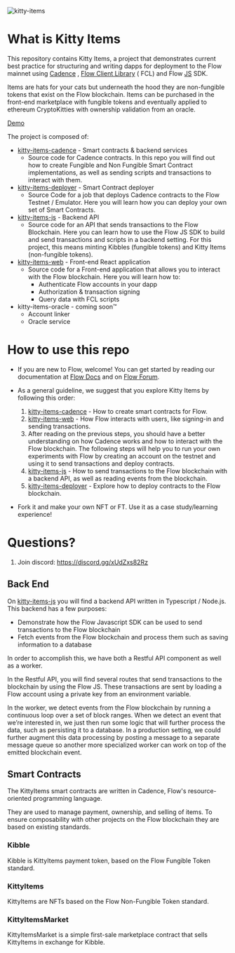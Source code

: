 ![kitty-items](https://user-images.githubusercontent.com/37638382/103047804-e0b7c080-4549-11eb-81a3-8abd8cb12809.png)

# What is Kitty Items

This repository contains Kitty Items, a project that demonstrates current best practice for structuring and writing
dapps for deployment to the Flow mainnet using  [Cadence](https://github.com/onflow/cadence)
, [Flow Client Library](https://github.com/onflow/flow-js-sdk/tree/master/packages/fclhttps://github.com/onflow/flow-js-sdk/tree/master/packages/fcl) (
FCL) and Flow [JS](https://github.com/onflow/flow-js-sdk) SDK.

Items are hats for your cats but underneath the hood they are non-fungible tokens that exist on the Flow blockchain.
Items can be purchased in the front-end marketplace with fungible tokens and eventually applied to ethereum
CryptoKitties with ownership validation from an oracle.

[Demo][dApp]

The project is composed of:

- [kitty-items-cadence][] - Smart contracts & backend services
    - Source code for Cadence contracts. In this repo you will find out how to create Fungible and Non Fungible Smart
      Contract implementations, as well as sending scripts and transactions to interact with them.
- [kitty-items-deployer][] - Smart Contract deployer
    - Source Code for a job that deploys Cadence contracts to the Flow Testnet / Emulator. Here you will learn how you
      can deploy your own set of Smart Contracts.
- [kitty-items-js][] - Backend API
    - Source code for an API that sends transactions to the Flow Blockchain. Here you can learn how to use the Flow JS
      SDK to build and send transactions and scripts in a backend setting. For this project, this means minting
      Kibbles (fungible tokens) and Kitty Items (non-fungible tokens).
- [kitty-items-web][] - Front-end React application
    - Source code for a Front-end application that allows you to interact with the Flow blockchain. Here you will learn
      how to:
        - Authenticate Flow accounts in your dapp
        - Authorization & transaction signing
        - Query data with FCL scripts
- kitty-items-oracle - coming soon:tm:
    - Account linker
    - Oracle service

# How to use this repo

- If you are new to Flow, welcome! You can get started by reading our documentation at [Flow Docs][] and
  on [Flow Forum][].

- As a general guideline, we suggest that you explore Kitty Items by following this order:
    1. [kitty-items-cadence][] - How to create smart contracts for Flow.
    1. [kitty-items-web][] - How Flow interacts with users, like signing-in and sending transactions.
    1. After reading on the previous steps, you should have a better understanding on how Cadence works and how to
       interact with the Flow blockchain. The following steps will help you to run your own experiments with Flow by
       creating an account on the testnet and using it to send transactions and deploy contracts.
    1. [kitty-items-js][] - How to send transactions to the Flow blockchain with a backend API, as well as reading
       events from the blockchain.
    1. [kitty-items-deployer][] - Explore how to deploy contracts to the Flow blockchain.

- Fork it and make your own NFT or FT. Use it as a case study/learning experience!

# Questions?

1. Join discord: https://discord.gg/xUdZxs82Rz

## Back End

On [kitty-items-js][] you will find a backend API written in Typescript / Node.js. This backend has a few purposes:

- Demonstrate how the Flow Javascript SDK can be used to send transactions to the Flow blockchain
- Fetch events from the Flow blockchain and process them such as saving information to a database

In order to accomplish this, we have both a Restful API component as well as a worker.

In the Restful API, you will find several routes that send transactions to the blockchain by using the Flow JS. These
transactions are sent by loading a Flow account using a private key from an environment variable.

In the worker, we detect events from the Flow blockchain by running a continuous loop over a set of block ranges. When
we detect an event that we’re interested in, we just then run some logic that will further process the data, such as
persisting it to a database. In a production setting, we could further augment this data processing by posting a message
to a separate message queue so another more specialized worker can work on top of the emitted blockchain event.

## Smart Contracts

The KittyItems smart contracts are written in Cadence, Flow's resource-oriented programming language.

They are used to manage payment, ownership, and selling of items. To ensure composability with other projects on the
Flow blockchain they are based on existing standards.

### Kibble

Kibble is KittyItems payment token, based on the Flow Fungible Token standard.

### KittyItems

KittyItems are NFTs based on the Flow Non-Fungible Token standard.

### KittyItemsMarket

KittyItemsMarket is a simple first-sale marketplace contract that sells KittyItems in exchange for Kibble.


[kitty-items]: https://github.com/onflow/kitty-items

[kitty-items-js]: https://github.com/onflow/kitty-items/tree/master/kitty-items-js

[kitty-items-cadence]: https://github.com/onflow/kitty-items/tree/master/kitty-items-cadence

[kitty-items-deployer]: https://github.com/onflow/kitty-items/tree/master/kitty-items-deployer

[kitty-items-web]: https://github.com/onflow/kitty-items-web

[dApp]: https://kitty-items.on.fleek.co

[Flow Docs]: https://docs.onflow.org/

[Flow Forum]: https://forum.onflow.org/
